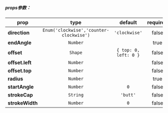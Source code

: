 

##### props参数：

prop | type | default | required | description
---- | :----: | :-------: | :--------: | -----------
**direction** | `Enum('clockwise','counter-clockwise')` | `'clockwise'` | false | 
**endAngle** | `Number` |  | true | 
**offset** | `Shape` | `{ top: 0, left: 0 }` | false | 
**offset.left** | `Number` |  | false | 
**offset.top** | `Number` |  | false | 
**radius** | `Number` |  | true | 
**startAngle** | `Number` | `0` | false | 
**strokeCap** | `String` | `'butt'` | false | 
**strokeWidth** | `Number` | `0` | false | 



